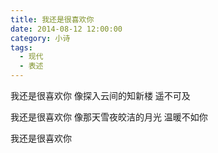 ```yaml
---
title: 我还是很喜欢你
date: 2014-08-12 12:00:00
category: 小诗
tags:
  - 现代
  - 表述
---
```


我还是很喜欢你
像探入云间的知新楼
遥不可及

我还是很喜欢你
像那天雪夜皎洁的月光
温暖不如你

我还是很喜欢你
